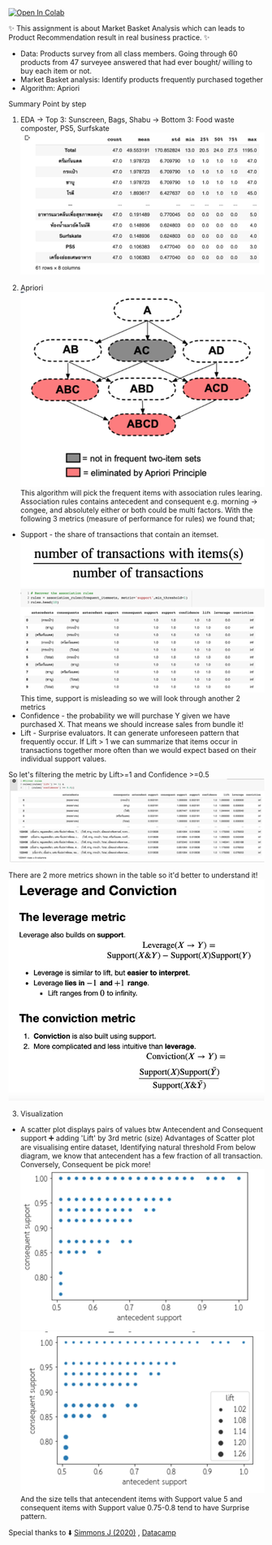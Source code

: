 [![Open In Colab](https://colab.research.google.com/assets/colab-badge.svg)](https://colab.research.google.com/drive/1nveLyjivLjfHMamdbFs8mhmD9PySCx0g#scrollTo=44b6coZk96de)


:sparkles: This assignment is about Market Basket Analysis which can leads to Product Recommendation result in real business practice. :sparkles:

* Data: Products survey from all class members. Going through 60 products from 47 surveyee answered that had ever bought/ willing to buy each item or not.
* Market Basket analysis: Identify products frequently purchased together
* Algorithm: Apriori

Summary Point by step
1. EDA
-> Top 3: Sunscreen, Bags, Shabu
-> Bottom 3: Food waste composter, PS5, Surfskate
![GitHub Logo](PDR1.png)

2. Apriori 
![GitHub Logo](PDR2.png)
This algorithm will pick the frequent items with association rules learing.
Association rules contains antecedent and consequent e.g. morning -> congee, and absolutely either or both could be multi factors.
With the following 3 metrics (measure of performance for rules) we found that;
* Support - the share of transactions that contain an itemset.
![GitHub Logo](PDR3.png)
![GitHub Logo](PDR4.png)
This time, support is misleading so we will look through another 2 metrics
* Confidence - the probability we will purchase Y given we have purchased X. That means we should increase sales from bundle it!
* Lift - Surprise evaluators. It can generate unforeseen pattern that frequently occur.
If Lift > 1 we can summarize that items occur in transactions together more often than we would expect based on their individual support values. 

So let's filtering the metric by Lift>=1 and Confidence >=0.5
![GitHub Logo](PDR8.png)

There are 2 more metrics shown in the table so it'd better to understand it!
![GitHub Logo](PDR5.png)

3. Visualization
  * A scatter plot displays pairs of values btw Antecendent and Consequent support ➕ adding 'Lift' by 3rd metric (size)
  Advantages of Scatter plot are visualising entire dataset, Identifying natural threshold
  From below diagram, we know that antecendent has a few fraction of all transaction. Conversely, Consequent be pick more!
  ![GitHub Logo](PDR6.png)![GitHub Logo](PDR7.png)
  And the size tells that antecendent items with Support value 5 and consequent items with Support value 0.75-0.8 tend to have Surprise pattern.

Special thanks to ⬇️
[Simmons J (2020)](https://www.srose.biz/research-analysis/market-basket-analysis-in-python/)
, [Datacamp](https://projector-video-pdf-converter.datacamp.com/23877/chapter4.pdf)
